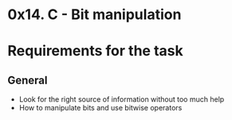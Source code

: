 # 0x14. C - Bit manipulation
# Requirements for the task
## General
- Look for the right source of information without too much help
- How to manipulate bits and use bitwise operators